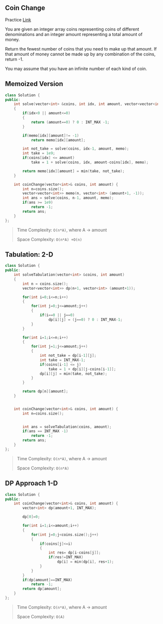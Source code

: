 ## Coin Change


Practice [Link](https://leetcode.com/problems/coin-change/description/)


You are given an integer array coins representing coins of different denominations and an integer amount representing a total amount of money.

Return the fewest number of coins that you need to make up that amount. If that amount of money cannot be made up by any combination of the coins, return -1.

You may assume that you have an infinite number of each kind of coin.


## Memoized Version

```cpp
class Solution {
public:
    int solve(vector<int> &coins, int idx, int amount, vector<vector<int>> &memo)
    {
        if(idx<0 || amount<=0)
        {
            return (amount==0) ? 0 : INT_MAX -1;
        }

        if(memo[idx][amount]!= -1)
            return memo[idx][amount];

        int not_take = solve(coins, idx-1, amount, memo);
        int take = 1e9;
        if(coins[idx] <= amount)
            take = 1 + solve(coins, idx, amount-coins[idx], memo);

        return memo[idx][amount] = min(take, not_take);
    }

    int coinChange(vector<int>& coins, int amount) {
        int n=coins.size();
        vector<vector<int>> memo(n, vector<int> (amount+1, -1));
        int ans = solve(coins, n-1, amount, memo);
        if(ans >= 1e9)
            return -1;
        return ans;
    }
};
```

> Time Complexity: `O(n*A)`, where A -> amount
>
> Space Complexity: `O(n*A) +O(n)`

## Tabulation: 2-D

```cpp
class Solution {
public:
    int solveTabulation(vector<int> &coins, int amount)
    {
        int n = coins.size();
        vector<vector<int>> dp(n+1, vector<int> (amount+1));

        for(int i=0;i<=n;i++)
        {
            for(int j=0;j<=amount;j++)
            {
                if(i==0 || j==0)
                    dp[i][j] = (j==0) ? 0 : INT_MAX-1;
            }
        }

        for(int i=1;i<=n;i++)
        {
            for(int j=1;j<=amount;j++)
            {
                int not_take = dp[i-1][j];
                int take = INT_MAX-1;
                if(coins[i-1] <= j)
                    take = 1 + dp[i][j-coins[i-1]];
                dp[i][j] = min(take, not_take);
            }
        }

        return dp[n][amount];
    }


    int coinChange(vector<int>& coins, int amount) {
        int n=coins.size();
        

        int ans = solveTabulation(coins, amount);
        if(ans == INT_MAX -1)
            return -1;
        return ans;
    }
};
```

> Time Complexity: `O(n*A)`, where A -> amount
>
> Space Complexity: `O(n*A)`

## DP Approach 1-D

```cpp
class Solution {
public:
    int coinChange(vector<int>& coins, int amount) {
        vector<int> dp(amount+1, INT_MAX);

        dp[0]=0;

        for(int i=1;i<=amount;i++)
        {
            for(int j=0;j<coins.size();j++)
            {
                if(coins[j]<=i)
                {
                    int res= dp[i-coins[j]];
                    if(res!=INT_MAX)
                        dp[i] = min(dp[i], res+1);
                }
            }
        }
        if(dp[amount]==INT_MAX)
            return -1;
        return dp[amount];
    }
};
```

> Time Complexity: `O(n*A)`, where A -> amount
>
> Space Complexity: `O(A)`